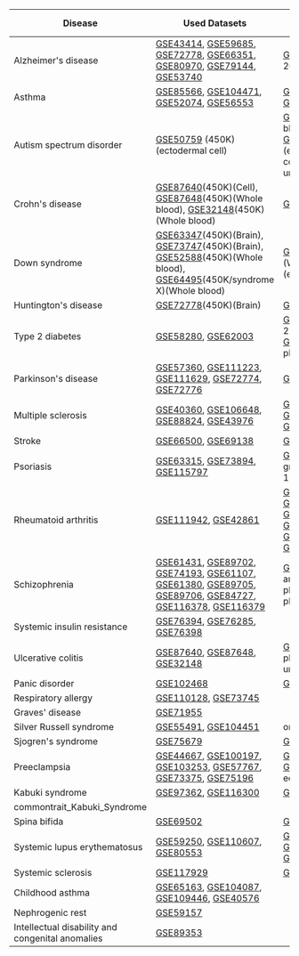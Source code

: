 | Disease | Used Datasets | External Datasets | Train Datasets |Test Datasets | Validation Datasets | Priority(1-3) | Filename |
|---------|--------------|--------------|---------|--------------|--------------|---|---|
| Alzheimer's disease                        | [GSE43414](https://www.ncbi.nlm.nih.gov/geo/query/acc.cgi?acc=GSE43414), [GSE59685](https://www.ncbi.nlm.nih.gov/geo/query/acc.cgi?acc=GSE59685), [GSE72778](https://www.ncbi.nlm.nih.gov/geo/query/acc.cgi?acc=GSE72778), [GSE66351](https://www.ncbi.nlm.nih.gov/geo/query/acc.cgi?acc=GSE66351), [GSE80970](https://www.ncbi.nlm.nih.gov/geo/query/acc.cgi?acc=GSE80970), [GSE79144](https://www.ncbi.nlm.nih.gov/geo/query/acc.cgi?acc=GSE79144), [GSE53740](https://www.ncbi.nlm.nih.gov/geo/query/acc.cgi?acc=GSE53740) | [GSE208623](https://www.ncbi.nlm.nih.gov/geo/query/acc.cgi?acc=GSE208623), [GSE153712](https://www.ncbi.nlm.nih.gov/geo/query/acc.cgi?acc=GSE153712), [GSE125895](https://www.ncbi.nlm.nih.gov/geo/query/acc.cgi?acc=GSE125895)(450k), [GSE45776](https://www.ncbi.nlm.nih.gov/geo/query/acc.cgi?acc=GSE45776)(27k), [GSE57361](https://www.ncbi.nlm.nih.gov/geo/query/acc.cgi?acc=GSE57361)(450k and 2000) |GSE66351|GSE80970|GSE208623| 3| commontrait_AD |
| Asthma                                      | [GSE85566](https://www.ncbi.nlm.nih.gov/geo/query/acc.cgi?acc=GSE85566), [GSE104471](https://www.ncbi.nlm.nih.gov/geo/query/acc.cgi?acc=GSE104471), [GSE52074](https://www.ncbi.nlm.nih.gov/geo/query/acc.cgi?acc=GSE52074), [GSE56553](https://www.ncbi.nlm.nih.gov/geo/query/acc.cgi?acc=GSE56553) |  [GSE210843](https://www.ncbi.nlm.nih.gov/geo/query/acc.cgi?acc=GSE210843)(450K and others), [GSE157651](https://www.ncbi.nlm.nih.gov/geo/query/acc.cgi?acc=GSE157651) (450K), [GSE85228](https://www.ncbi.nlm.nih.gov/geo/query/acc.cgi?acc=GSE85228)(Other platform), [GSE40736](https://www.ncbi.nlm.nih.gov/geo/query/acc.cgi?acc=GSE40736)(450K)                                                                                                                 |GSE85566 GSE104471 |GSE85566 GSE104471  |GSE52074 |3|commontrait_Asthma|
| Autism spectrum disorder                   | [GSE50759](https://www.ncbi.nlm.nih.gov/geo/query/acc.cgi?acc=GSE50759) (450K)(ectodermal cell)                                | [GSE164563](https://www.ncbi.nlm.nih.gov/geo/query/acc.cgi?acc=GSE164563)(450K)(Whole blood), [GSE99935](https://www.ncbi.nlm.nih.gov/geo/query/acc.cgi?acc=GSE99935)(Other platform), [GSE131706](https://www.ncbi.nlm.nih.gov/geo/query/acc.cgi?acc=GSE131706)(450K)(Whole blood), [GSE109905](https://www.ncbi.nlm.nih.gov/geo/query/acc.cgi?acc=GSE109905)(450K)(Whole blood), [GSE119981](https://www.ncbi.nlm.nih.gov/geo/query/acc.cgi?acc=GSE119981)(Hiseq 2000 and other), [GSE108785](https://www.ncbi.nlm.nih.gov/geo/query/acc.cgi?acc=GSE108785)(450K)(Whole blood), [GSE67615](https://www.ncbi.nlm.nih.gov/geo/query/acc.cgi?acc=GSE67615)(Hiseq 2000), [GSE109042](https://www.ncbi.nlm.nih.gov/geo/query/acc.cgi?acc=GSE109042)(450K / FASD)(epithelial cells), [GSE80261](https://www.ncbi.nlm.nih.gov/geo/query/acc.cgi?acc=GSE80261)(450K / FASD)(epithelial cells), [GSE53924](https://www.ncbi.nlm.nih.gov/geo/query/acc.cgi?acc=GSE53924)(450K)(frontal cortex), [GSE53162](https://www.ncbi.nlm.nih.gov/geo/query/acc.cgi?acc=GSE53162)(450K / post mortem)(frontal cortex), [GSE27044](https://www.ncbi.nlm.nih.gov/geo/query/acc.cgi?acc=GSE27044)(27K / Seems uncurated), [GSE38608](https://www.ncbi.nlm.nih.gov/geo/query/acc.cgi?acc=GSE38608)(27K), [GSE21395](https://www.ncbi.nlm.nih.gov/geo/query/acc.cgi?acc=GSE21395)(Other platform / Unsure about quality)                                         |GSE109905 GSE164563 | GSE109905 GSE164563|GSE108785 GSE109042|3|
| Crohn's disease                            | [GSE87640](https://www.ncbi.nlm.nih.gov/geo/query/acc.cgi?acc=GSE87640)(450K)(Cell), [GSE87648](https://www.ncbi.nlm.nih.gov/geo/query/acc.cgi?acc=GSE87648)(450K)(Whole blood), [GSE32148](https://www.ncbi.nlm.nih.gov/geo/query/acc.cgi?acc=GSE32148)(450K)(Whole blood) | [GSE105798](https://www.ncbi.nlm.nih.gov/geo/query/acc.cgi?acc=GSE105798)(450K)(tissue), [GSE138311](https://www.ncbi.nlm.nih.gov/geo/query/acc.cgi?acc=GSE138311)(850K), [GSE81961](https://www.ncbi.nlm.nih.gov/geo/query/acc.cgi?acc=GSE81961)(450K)(Whole blood)                                      |GSE87648 |GSE81961 | GSE32148|3|
| Down syndrome                              | [GSE63347](https://www.ncbi.nlm.nih.gov/geo/query/acc.cgi?acc=GSE63347)(450K)(Brain), [GSE73747](https://www.ncbi.nlm.nih.gov/geo/query/acc.cgi?acc=GSE73747)(450K)(Brain), [GSE52588](https://www.ncbi.nlm.nih.gov/geo/query/acc.cgi?acc=GSE52588)(450K)(Whole blood), [GSE64495](https://www.ncbi.nlm.nih.gov/geo/query/acc.cgi?acc=GSE64495)(450K/syndrome X)(Whole blood) | [GSE174555](https://www.ncbi.nlm.nih.gov/geo/query/acc.cgi?acc=GSE174555)(450K)(Whole blood), [GSE160637](https://www.ncbi.nlm.nih.gov/geo/query/acc.cgi?acc=GSE160637)(Other platform), [GSE107211](https://www.ncbi.nlm.nih.gov/geo/query/acc.cgi?acc=GSE107211)(450K)(Whole blood), [GSE74519](https://www.ncbi.nlm.nih.gov/geo/query/acc.cgi?acc=GSE74519)(450K)(Brain), [GSE74486](https://www.ncbi.nlm.nih.gov/geo/query/acc.cgi?acc=GSE74486)(450K)(Brain),[GSE50586](https://www.ncbi.nlm.nih.gov/geo/query/acc.cgi?acc=GSE50586)(450K)(epithelial cell), [GSE20872](https://www.ncbi.nlm.nih.gov/geo/query/acc.cgi?acc=GSE20872)(27K / With leukemia)(bone marrow), [GSE25395](https://www.ncbi.nlm.nih.gov/geo/query/acc.cgi?acc=GSE25395)(27K)(T cell)         | GSE52588| GSE174555|GSE107211 |3|
| Huntington's disease                       | [GSE72778](https://www.ncbi.nlm.nih.gov/geo/query/acc.cgi?acc=GSE72778)(450K)(Brain)                                 | [GSE147004](https://www.ncbi.nlm.nih.gov/geo/query/acc.cgi?acc=GSE147004)(450K)(Whole blood)| | | |3|
| Type 2 diabetes                            | [GSE58280](https://www.ncbi.nlm.nih.gov/geo/query/acc.cgi?acc=GSE58280), [GSE62003](https://www.ncbi.nlm.nih.gov/geo/query/acc.cgi?acc=GSE62003)                 | [GSE166652](https://www.ncbi.nlm.nih.gov/geo/query/acc.cgi?acc=GSE166652), [GSE186766](https://www.ncbi.nlm.nih.gov/geo/query/acc.cgi?acc=GSE186766)(Other indication), [GSE166787](https://www.ncbi.nlm.nih.gov/geo/query/acc.cgi?acc=GSE166787)(450K), [GSE139157](https://www.ncbi.nlm.nih.gov/geo/query/acc.cgi?acc=GSE139157)(Hiseq 2500), [GSE94729](https://www.ncbi.nlm.nih.gov/geo/query/acc.cgi?acc=GSE94729)(Hiseq 2500), [GSE121820](https://www.ncbi.nlm.nih.gov/geo/query/acc.cgi?acc=GSE121820)(Other platform), [GSE103657](https://www.ncbi.nlm.nih.gov/geo/query/acc.cgi?acc=GSE103657)(450K), [GSE65057](https://www.ncbi.nlm.nih.gov/geo/query/acc.cgi?acc=GSE65057)(450k), [GSE57484](https://www.ncbi.nlm.nih.gov/geo/query/acc.cgi?acc=GSE57484)(27K), [GSE38291](https://www.ncbi.nlm.nih.gov/geo/query/acc.cgi?acc=GSE38291)(27K), [GSE21232](https://www.ncbi.nlm.nih.gov/geo/query/acc.cgi?acc=GSE21232)(27K), [GSE33032](https://www.ncbi.nlm.nih.gov/geo/query/acc.cgi?acc=GSE33032)(Other platform), [GSE17727](https://www.ncbi.nlm.nih.gov/geo/query/acc.cgi?acc=GSE17727)(Other platform)                                         |  | | |3|   
| Parkinson's disease                        | [GSE57360](https://www.ncbi.nlm.nih.gov/geo/query/acc.cgi?acc=GSE57360), [GSE111223](https://www.ncbi.nlm.nih.gov/geo/query/acc.cgi?acc=GSE111223), [GSE111629](https://www.ncbi.nlm.nih.gov/geo/query/acc.cgi?acc=GSE111629), [GSE72774](https://www.ncbi.nlm.nih.gov/geo/query/acc.cgi?acc=GSE72774), [GSE72776](https://www.ncbi.nlm.nih.gov/geo/query/acc.cgi?acc=GSE72776) | [GSE195834](https://www.ncbi.nlm.nih.gov/geo/query/acc.cgi?acc=GSE195834), [GSE122244](https://www.ncbi.nlm.nih.gov/geo/query/acc.cgi?acc=GSE122244)(850K), [GSE165083](https://www.ncbi.nlm.nih.gov/geo/query/acc.cgi?acc=GSE165083)(450K and other)                                         | | | |3|
| Multiple sclerosis                         | [GSE40360](https://www.ncbi.nlm.nih.gov/geo/query/acc.cgi?acc=GSE40360), [GSE106648](https://www.ncbi.nlm.nih.gov/geo/query/acc.cgi?acc=GSE106648), [GSE88824](https://www.ncbi.nlm.nih.gov/geo/query/acc.cgi?acc=GSE88824), [GSE43976](https://www.ncbi.nlm.nih.gov/geo/query/acc.cgi?acc=GSE43976) | [GSE189258](https://www.ncbi.nlm.nih.gov/geo/query/acc.cgi?acc=GSE189258) , [GSE235106](https://www.ncbi.nlm.nih.gov/geo/query/acc.cgi?acc=GSE235106)(Other platform), [GSE166207](https://www.ncbi.nlm.nih.gov/geo/query/acc.cgi?acc=GSE166207)(Methylation Epic), [GSE173787](https://www.ncbi.nlm.nih.gov/geo/query/acc.cgi?acc=GSE173787)(Novaseq 6K), [GSE149562](https://www.ncbi.nlm.nih.gov/geo/query/acc.cgi?acc=GSE149562)(Other platform), [GSE130030](https://www.ncbi.nlm.nih.gov/geo/query/acc.cgi?acc=GSE130030)(450K), [GSE130029](https://www.ncbi.nlm.nih.gov/geo/query/acc.cgi?acc=GSE130029)(450K), [GSE101658](https://www.ncbi.nlm.nih.gov/geo/query/acc.cgi?acc=GSE101658)(450K)                                        | | | |3|
| Stroke                                      | [GSE66500](https://www.ncbi.nlm.nih.gov/geo/query/acc.cgi?acc=GSE66500), [GSE69138](https://www.ncbi.nlm.nih.gov/geo/query/acc.cgi?acc=GSE69138)                 | [GSE203399](https://www.ncbi.nlm.nih.gov/geo/query/acc.cgi?acc=GSE203399)                                         |  | | |3|   
| Psoriasis                                  | [GSE63315](https://www.ncbi.nlm.nih.gov/geo/query/acc.cgi?acc=GSE63315), [GSE73894](https://www.ncbi.nlm.nih.gov/geo/query/acc.cgi?acc=GSE73894), [GSE115797](https://www.ncbi.nlm.nih.gov/geo/query/acc.cgi?acc=GSE115797) | [GSE236695](https://www.ncbi.nlm.nih.gov/geo/query/acc.cgi?acc=GSE236695)(Epic), [GSE236694](https://www.ncbi.nlm.nih.gov/geo/query/acc.cgi?acc=GSE236694)(Epic / Multiple groups), [GSE200376](https://www.ncbi.nlm.nih.gov/geo/query/acc.cgi?acc=GSE200376)(850K / Multiple groups), [GSE186713](https://www.ncbi.nlm.nih.gov/geo/query/acc.cgi?acc=GSE186713)(850K), [GSE184500](https://www.ncbi.nlm.nih.gov/geo/query/acc.cgi?acc=GSE184500)(EPIC), [GSE151278](https://www.ncbi.nlm.nih.gov/geo/query/acc.cgi?acc=GSE151278)(450K), [GSE103038](https://www.ncbi.nlm.nih.gov/geo/query/acc.cgi?acc=GSE103038)(Hiseq 1500), [GSE31835](https://www.ncbi.nlm.nih.gov/geo/query/acc.cgi?acc=GSE31835)(27k)                                                                     | | | |3|
| Rheumatoid arthritis                       | [GSE111942](https://www.ncbi.nlm.nih.gov/geo/query/acc.cgi?acc=GSE111942), [GSE42861](https://www.ncbi.nlm.nih.gov/geo/query/acc.cgi?acc=GSE42861)                 | [GSE228104](https://www.ncbi.nlm.nih.gov/geo/query/acc.cgi?acc=GSE228104)(850K / post treatment), [GSE176168](https://www.ncbi.nlm.nih.gov/geo/query/acc.cgi?acc=GSE176168)(850K / post treatment), [GSE186179](https://www.ncbi.nlm.nih.gov/geo/query/acc.cgi?acc=GSE186179)(Hiseq 2500), [GSE188509](https://www.ncbi.nlm.nih.gov/geo/query/acc.cgi?acc=GSE188509)(Hiseq 2500 & 3000 / Post Methotrexate), [GSE175364](https://www.ncbi.nlm.nih.gov/geo/query/acc.cgi?acc=GSE175364)(450K), [GSE164468](https://www.ncbi.nlm.nih.gov/geo/query/acc.cgi?acc=GSE164468)(EPIC), [GSE138747](https://www.ncbi.nlm.nih.gov/geo/query/acc.cgi?acc=GSE138747)(4K EPIC / Used for ML prediction), [GSE121192](https://www.ncbi.nlm.nih.gov/geo/query/acc.cgi?acc=GSE121192)(450K), [GSE135770](https://www.ncbi.nlm.nih.gov/geo/query/acc.cgi?acc=GSE135770)(2500 & 3000), [GSE137634](https://www.ncbi.nlm.nih.gov/geo/query/acc.cgi?acc=GSE137634)(EPIC), [GSE137594](https://www.ncbi.nlm.nih.gov/geo/query/acc.cgi?acc=GSE137594)(EPIC), [GSE137593](https://www.ncbi.nlm.nih.gov/geo/query/acc.cgi?acc=GSE137593)(EPIC), [GSE131989](https://www.ncbi.nlm.nih.gov/geo/query/acc.cgi?acc=GSE131989)(450K), [GSE71841](https://www.ncbi.nlm.nih.gov/geo/query/acc.cgi?acc=GSE71841)(450K), [GSE87095](https://www.ncbi.nlm.nih.gov/geo/query/acc.cgi?acc=GSE87095)(450K), [GSE80071](https://www.ncbi.nlm.nih.gov/geo/query/acc.cgi?acc=GSE80071)(450K), [GSE46650](https://www.ncbi.nlm.nih.gov/geo/query/acc.cgi?acc=GSE46650)(450K), [GSE19033](https://www.ncbi.nlm.nih.gov/geo/query/acc.cgi?acc=GSE19033)(Other platform / Multiple conditions)| | | |3|   
| Schizophrenia                              | [GSE61431](https://www.ncbi.nlm.nih.gov/geo/query/acc.cgi?acc=GSE61431), [GSE89702](https://www.ncbi.nlm.nih.gov/geo/query/acc.cgi?acc=GSE89702), [GSE74193](https://www.ncbi.nlm.nih.gov/geo/query/acc.cgi?acc=GSE74193), [GSE61107](https://www.ncbi.nlm.nih.gov/geo/query/acc.cgi?acc=GSE61107), [GSE61380](https://www.ncbi.nlm.nih.gov/geo/query/acc.cgi?acc=GSE61380), [GSE89705](https://www.ncbi.nlm.nih.gov/geo/query/acc.cgi?acc=GSE89705), [GSE89706](https://www.ncbi.nlm.nih.gov/geo/query/acc.cgi?acc=GSE89706), [GSE84727](https://www.ncbi.nlm.nih.gov/geo/query/acc.cgi?acc=GSE84727), [GSE116378](https://www.ncbi.nlm.nih.gov/geo/query/acc.cgi?acc=GSE116378), [GSE116379](https://www.ncbi.nlm.nih.gov/geo/query/acc.cgi?acc=GSE116379) | [GSE152027](https://www.ncbi.nlm.nih.gov/geo/query/acc.cgi?acc=GSE152027),[GSE152026](https://www.ncbi.nlm.nih.gov/geo/query/acc.cgi?acc=GSE152026)(EPIC),[GSE147221](https://www.ncbi.nlm.nih.gov/geo/query/acc.cgi?acc=GSE147221)(450K),[GSE144910](https://www.ncbi.nlm.nih.gov/geo/query/acc.cgi?acc=GSE144910)(EPIC),[GSE108066](https://www.ncbi.nlm.nih.gov/geo/query/acc.cgi?acc=GSE108066)(250K and other),[GSE112525](https://www.ncbi.nlm.nih.gov/geo/query/acc.cgi?acc=GSE112525)(250K and other and bipolar disorder),[GSE50960](https://www.ncbi.nlm.nih.gov/geo/query/acc.cgi?acc=GSE50960)(Other platform),[GSE61862](https://www.ncbi.nlm.nih.gov/geo/query/acc.cgi?acc=GSE61862)(Interesting but other platform),[GSE38873](https://www.ncbi.nlm.nih.gov/geo/query/acc.cgi?acc=GSE38873)(27K),[GSE41169](https://www.ncbi.nlm.nih.gov/geo/query/acc.cgi?acc=GSE41169)(450K),[GSE41037](https://www.ncbi.nlm.nih.gov/geo/query/acc.cgi?acc=GSE41037)(27K) |   | | |3|   
| Systemic insulin resistance                | [GSE76394](https://www.ncbi.nlm.nih.gov/geo/query/acc.cgi?acc=GSE76394), [GSE76285](https://www.ncbi.nlm.nih.gov/geo/query/acc.cgi?acc=GSE76285), [GSE76398](https://www.ncbi.nlm.nih.gov/geo/query/acc.cgi?acc=GSE76398) |                                                                                                                   |  | | |2|   
| Ulcerative colitis                         | [GSE87640](https://www.ncbi.nlm.nih.gov/geo/query/acc.cgi?acc=GSE87640), [GSE87648](https://www.ncbi.nlm.nih.gov/geo/query/acc.cgi?acc=GSE87648), [GSE32148](https://www.ncbi.nlm.nih.gov/geo/query/acc.cgi?acc=GSE32148) | [GSE81211](https://www.ncbi.nlm.nih.gov/geo/query/acc.cgi?acc=GSE81211),[GSE185061](https://www.ncbi.nlm.nih.gov/geo/query/acc.cgi?acc=GSE185061)(EPIC),[GSE110534](https://www.ncbi.nlm.nih.gov/geo/query/acc.cgi?acc=GSE110534)(Other platform),[GSE87650](https://www.ncbi.nlm.nih.gov/geo/query/acc.cgi?acc=GSE87650)(450K),[GSE42921](https://www.ncbi.nlm.nih.gov/geo/query/acc.cgi?acc=GSE42921)(450K and Crohn),[GSE56298](https://www.ncbi.nlm.nih.gov/geo/query/acc.cgi?acc=GSE56298)(Platform unclear),[GSE32146](https://www.ncbi.nlm.nih.gov/geo/query/acc.cgi?acc=GSE32146)(450K and Crohn),[GSE32149](https://www.ncbi.nlm.nih.gov/geo/query/acc.cgi?acc=GSE32149)(450K and Crohn),[GSE27899](https://www.ncbi.nlm.nih.gov/geo/query/acc.cgi?acc=GSE27899)(27K)                                         |  | | |2|
| Panic disorder                              | [GSE102468](https://www.ncbi.nlm.nih.gov/geo/query/acc.cgi?acc=GSE102468)                               | [GSE201016](https://www.ncbi.nlm.nih.gov/geo/query/acc.cgi?acc=GSE201016)                                         |  | | |2|
| Respiratory allergy                        | [GSE110128](https://www.ncbi.nlm.nih.gov/geo/query/acc.cgi?acc=GSE110128), [GSE73745](https://www.ncbi.nlm.nih.gov/geo/query/acc.cgi?acc=GSE73745)                 |          | | | |2|      
| Graves' disease                            | [GSE71955](https://www.ncbi.nlm.nih.gov/geo/query/acc.cgi?acc=GSE71955)                                 |                                                                                                                   | | | | 2||                                                                                            |
| Silver Russell syndrome       | [GSE55491](https://www.ncbi.nlm.nih.gov/geo/query/acc.cgi?acc=GSE55491), [GSE104451](https://www.ncbi.nlm.nih.gov/geo/query/acc.cgi?acc=GSE104451) | only one 850k array [GSE237503](https://www.ncbi.nlm.nih.gov/geo/query/acc.cgi?acc=GSE237503) |   | | |1|   
| Sjogren's syndrome            | [GSE75679](https://www.ncbi.nlm.nih.gov/geo/query/acc.cgi?acc=GSE75679) | [GSE146116](https://www.ncbi.nlm.nih.gov/geo/query/acc.cgi?acc=GSE146116)(850K) |   | | |1|  
| Preeclampsia                  | [GSE44667](https://www.ncbi.nlm.nih.gov/geo/query/acc.cgi?acc=GSE44667), [GSE100197](https://www.ncbi.nlm.nih.gov/geo/query/acc.cgi?acc=GSE100197), [GSE103253](https://www.ncbi.nlm.nih.gov/geo/query/acc.cgi?acc=GSE103253), [GSE57767](https://www.ncbi.nlm.nih.gov/geo/query/acc.cgi?acc=GSE57767), [GSE73375](https://www.ncbi.nlm.nih.gov/geo/query/acc.cgi?acc=GSE73375), [GSE75196](https://www.ncbi.nlm.nih.gov/geo/query/acc.cgi?acc=GSE75196) | [GSE245779](https://www.ncbi.nlm.nih.gov/geo/query/acc.cgi?acc=GSE245779), [GSE154378](https://www.ncbi.nlm.nih.gov/geo/query/acc.cgi?acc=GSE154378)(4k / Pregnancy Adverse Outcomes), [GSE98224](https://www.ncbi.nlm.nih.gov/geo/query/acc.cgi?acc=GSE98224)(450K), [GSE73377](https://www.ncbi.nlm.nih.gov/geo/query/acc.cgi?acc=GSE73377)(450K), [GSE59274](https://www.ncbi.nlm.nih.gov/geo/query/acc.cgi?acc=GSE59274)(27K), [GSE49343](https://www.ncbi.nlm.nih.gov/geo/query/acc.cgi?acc=GSE49343)(450K / Overlapping trisomy 16 and Pre eclampsia), [GSE44712](https://www.ncbi.nlm.nih.gov/geo/query/acc.cgi?acc=GSE44712)(450K) |  | | |1|
| Kabuki syndrome               | [GSE97362](https://www.ncbi.nlm.nih.gov/geo/query/acc.cgi?acc=GSE97362), [GSE116300](https://www.ncbi.nlm.nih.gov/geo/query/acc.cgi?acc=GSE116300) | [GSE218186](https://www.ncbi.nlm.nih.gov/geo/query/acc.cgi?acc=GSE218186) | [GSE97362](https://www.ncbi.nlm.nih.gov/geo/query/acc.cgi?acc=GSE97362) | [GSE97362](https://www.ncbi.nlm.nih.gov/geo/query/acc.cgi?acc=GSE97362) | [GSE116300](https://www.ncbi.nlm.nih.gov/geo/query/acc.cgi?acc=GSE116300) |GSE97362 | GSE116300|GSE218186 |1|  
commontrait_Kabuki_Syndrome |
| Spina bifida                    | [GSE69502](https://www.ncbi.nlm.nih.gov/geo/query/acc.cgi?acc=GSE69502)                  | [GSE81846](https://www.ncbi.nlm.nih.gov/geo/query/acc.cgi?acc=GSE81846) |  | | |1|   
| Systemic lupus erythematosus    | [GSE59250](https://www.ncbi.nlm.nih.gov/geo/query/acc.cgi?acc=GSE59250), [GSE110607](https://www.ncbi.nlm.nih.gov/geo/query/acc.cgi?acc=GSE110607), [GSE80553](https://www.ncbi.nlm.nih.gov/geo/query/acc.cgi?acc=GSE80553) | [GSE76056](https://www.ncbi.nlm.nih.gov/geo/query/acc.cgi?acc=GSE76056) , [GSE207861](https://www.ncbi.nlm.nih.gov/geo/query/acc.cgi?acc=GSE207861)(EPIC), [GSE179801](https://www.ncbi.nlm.nih.gov/geo/query/acc.cgi?acc=GSE179801)(EPIC), [GSE161476](https://www.ncbi.nlm.nih.gov/geo/query/acc.cgi?acc=GSE161476)(EPIC), [GSE96879](https://www.ncbi.nlm.nih.gov/geo/query/acc.cgi?acc=GSE96879)(450K), [GSE118255](https://www.ncbi.nlm.nih.gov/geo/query/acc.cgi?acc=GSE118255)(2500 / ), [GSE118144](https://www.ncbi.nlm.nih.gov/geo/query/acc.cgi?acc=GSE118144)(EPIC), [GSE57869](https://www.ncbi.nlm.nih.gov/geo/query/acc.cgi?acc=GSE57869)(27K), [GSE82221](https://www.ncbi.nlm.nih.gov/geo/query/acc.cgi?acc=GSE82221)(450K), [GSE27895](https://www.ncbi.nlm.nih.gov/geo/query/acc.cgi?acc=GSE27895)(27K) |  | | |1|   
| Systemic sclerosis              | [GSE117929](https://www.ncbi.nlm.nih.gov/geo/query/acc.cgi?acc=GSE117929)                | [GSE196007](https://www.ncbi.nlm.nih.gov/geo/query/acc.cgi?acc=GSE196007)(EPIC), [GSE175379](https://www.ncbi.nlm.nih.gov/geo/query/acc.cgi?acc=GSE175379)(EPIC), [GSE150592](https://www.ncbi.nlm.nih.gov/geo/query/acc.cgi?acc=GSE150592)(250K), [GSE117931](https://www.ncbi.nlm.nih.gov/geo/query/acc.cgi?acc=GSE117931)(450K)|                                                           |  | | |1|   
| Childhood asthma                           | [GSE65163](https://www.ncbi.nlm.nih.gov/geo/query/acc.cgi?acc=GSE65163), [GSE104087](https://www.ncbi.nlm.nih.gov/geo/query/acc.cgi?acc=GSE104087), [GSE109446](https://www.ncbi.nlm.nih.gov/geo/query/acc.cgi?acc=GSE109446), [GSE40576](https://www.ncbi.nlm.nih.gov/geo/query/acc.cgi?acc=GSE40576) |                                                                                                                   | | | |1|
| Nephrogenic rest                           | [GSE59157](https://www.ncbi.nlm.nih.gov/geo/query/acc.cgi?acc=GSE59157)                                 |                                                                                                                   |  | | |1|
| Intellectual disability and congenital anomalies | [GSE89353](https://www.ncbi.nlm.nih.gov/geo/query/acc.cgi?acc=GSE89353)                               |                                                                                                                   | | | |1|







